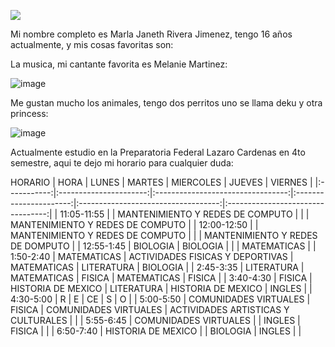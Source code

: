 ![](https://p81.cooltext.com/Rendered/Cool%20Text%20-%20Marla%20Rivera%20404719734676559.png)

Mi nombre completo es Marla Janeth Rivera Jimenez, tengo 16 años actualmente, y mis cosas favoritas son: 

La musica, mi cantante favorita es Melanie Martinez:

![image](https://user-images.githubusercontent.com/99762703/154790885-79a53b5c-5f8e-4115-92b6-14e1aa58cb83.png)

Me gustan mucho los animales, tengo dos perritos uno se llama deku y  otra princess:

![image](https://user-images.githubusercontent.com/99762703/154791086-89fb5f7c-863e-43c3-bf28-87e9e4b61d18.png)

Actualmente estudio en la Preparatoria Federal Lazaro Cardenas en 4to semestre, aqui te dejo mi horario para cualquier duda:

HORARIO
|     HORA    |          LUNES         |               MARTES              |        MIERCOLES       |                JUEVES               |              VIERNES              |
|:-----------:|:----------------------:|:---------------------------------:|:----------------------:|:-----------------------------------:|:---------------------------------:|
| 11:05-11:55 |                        |  MANTENIMIENTO Y REDES DE COMPUTO |                        |                                     |  MANTENIMIENTO Y REDES DE COMPUTO |
| 12:00-12:50 |                        | MANTENIMIENTO Y  REDES DE COMPUTO |                        |                                     | MANTENIMIENTO Y  REDES DE DOMPUTO |
|  12:55-1:45 |        BIOLOGIA        |              BIOLOGIA             |                        |                                     |            MATEMATICAS            |
|  1:50-2:40  |       MATEMATICAS      |  ACTIVIDADES FISICAS Y DEPORTIVAS |       MATEMATICAS      |              LITERATURA             |              BIOLOGIA             |
|  2:45-3:35  |       LITERATURA       |            MATEMATICAS            |         FISICA         |             MATEMATICAS             |               FISICA              |
|  3:40-4:30  |         FISICA         |        HISTORIA DE  MEXICO        |       LITERATURA       |         HISTORIA DE  MEXICO         |               INGLES              |
|  4:30-5:00  |            R           |                 E                 |           CE           |                  S                  |                 O                 |
|  5:00-5:50  | COMUNIDADES  VIRTUALES |               FISICA              | COMUNIDADES  VIRTUALES | ACTIVIDADES ARTISTICAS Y CULTURALES |                                   |
|  5:55-6:45  | COMUNIDADES  VIRTUALES |                                   |         INGLES         |                FISICA               |                                   |
|  6:50-7:40  |   HISTORIA DE  MEXICO  |                                   |        BIOLOGIA        |                INGLES               |                                   |
